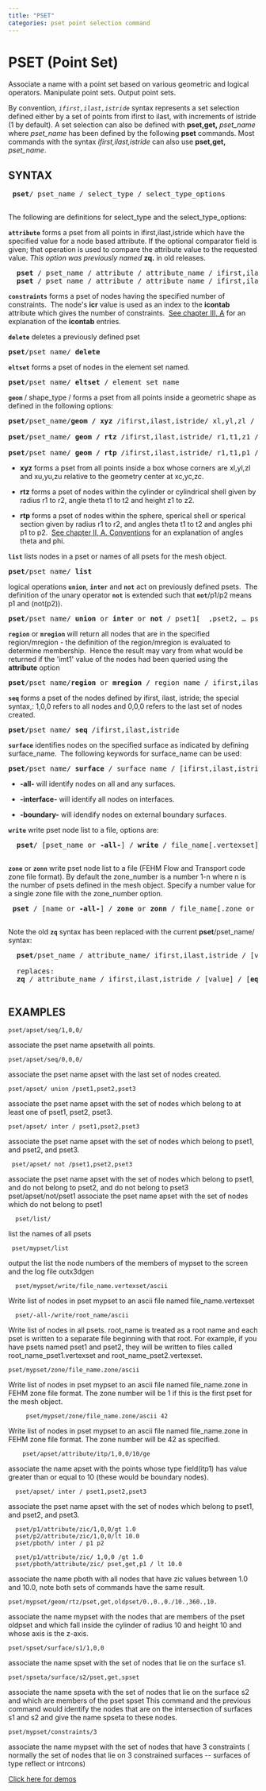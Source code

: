 ```yaml
---
title: "PSET"
categories: pset point selection command
---
```


# PSET (Point Set) #

Associate a name with a point set based on various geometric and logical operators. Manipulate point sets. Output point sets.
 
By convention, *`ifirst,ilast,istride`* syntax represents a set selection defined either by a set of points from ifirst to ilast, with increments of istride (1 by default). A set selection can also be defined with **pset,get,** *pset_name* where *pset_name* has been defined by the following **pset** commands. Most commands with the syntax *ifirst,ilast,istride* can also use **pset,get,** *pset_name*.
 
 
## SYNTAX ##
 
 <pre>
 <b>pset</b>/ pset_name / select_type / select_type_options
 </pre>
 
 
The following are definitions for select_type and the select_type_options:

 
**`attribute`** forms a pset from all points in ifirst,ilast,istride which have the specified value for a node based
  attribute. If the optional comparator field is given; that operation is used to compare the attribute value to the requested value. *This option was previously named* **zq.** in old releases.
  <pre>
  <b>pset</b> / pset_name / attribute / attribute_name / ifirst,ilast,istride / [<b>eq</b> or <b>ne</b> or <b>lt</b> or <b>gt</b> ] / [value]
  <b>pset</b> / pset_name / attribute / attribute_name / ifirst,ilast,istride / [value] / [<b>eq</b> or <b>ne</b> or <b>lt</b> or <b>gt</b> ]</pre>

**`constraints`** forms a pset of nodes having the specified number of constraints.  The node's **icr** value is used as an index to the **icontab** attribute which gives the number of constraints.  [See chapter III, A](../meshobject.md) for an explanation of the **icontab** entries.



**`delete`** deletes a previously defined pset
<pre>
<b>pset</b>/pset_name/ <b>delete</b>
</pre>

**`eltset`** forms a pset of nodes in the element set named.
<pre>
<b>pset</b>/pset_name/ <b>eltset</b> / element_set_name
</pre>


**`geom`** / shape_type / forms a pset from all points inside a geometric shape as defined in the following options:
<pre>
<b>pset</b>/pset_name/<b>geom / xyz</b> /ifirst,ilast,istride/ xl,yl,zl / xu,yu,zu/ xcen,ycen,zcen

<b>pset</b>/pset_name/ <b>geom / rtz</b> /ifirst,ilast,istride/ r1,t1,z1 / r2,t2,z2/ xcen,ycen,zcen

<b>pset</b>/pset_name/ <b>geom / rtp</b> /ifirst,ilast,istride/ r1,t1,p1 / r2/t2/p2/ xcen,ycen,zcen
</pre>

-  **xyz** forms a pset from all points inside a box whose corners are xl,yl,zl and xu,yu,zu relative to the geometry center at xc,yc,zc.

-  **rtz** forms a pset of nodes within the cylinder or cylindrical shell given by radius r1 to r2, angle theta t1 to t2 and height z1 to z2.

-  **rtp** forms a pset of nodes within the sphere, sperical shell or sperical section given by radius r1 to r2, and angles theta t1 to t2 and angles phi p1 to p2.  [See chapter II, A. Conventions](../conventions.md) for an explanation of angles theta and phi.
    

**`list`** lists nodes in a pset or names of all psets for the mesh object.
<pre>
<b>pset</b>/pset_name/ <b>list</b> </pre>


logical operations **`union`**, **`inter`** and **`not`** act on previously defined psets.  The definition of the unary operator **`not`** is extended such that **`not`**/p1/p2 means p1 and (not(p2)).
<pre>
<b>pset</b>/pset_name/ <b>union</b> or <b>inter</b> or <b>not</b> / pset1[  ,pset2, … psetn ]
</pre>


**`region`** or **`mregion`** will return all nodes
  that are in the specified region/mregion - the definition of the
  region/mregion is evaluated to determine membership.  Hence the
  result may vary from what would be returned if the 'imt1' value of
  the nodes had been queried using the **attribute** option
<pre>
<b>pset</b>/pset_name/<b>region</b> or <b>mregion</b> / region_name / ifirst,ilast,istride
</pre>


 **`seq`** forms a pset of the nodes defined by ifirst, ilast, istride;
the special syntax,: 1,0,0 refers to all nodes and 0,0,0 refers to the last set of nodes created.
<pre>
<b>pset</b>/pset_name/ <b>seq</b> /ifirst,ilast,istride
</pre>


**`surface`** identifies nodes on the specified surface as indicated by defining surface_name.  The following keywords for surface_name can be used:
<pre>
<b>pset</b>/pset_name/ <b>surface</b> / surface_name / [ifirst,ilast,istride]
</pre>

  - **-all-** will identify nodes on all and any surfaces.

  - **-interface-** will identify all nodes on interfaces.

  - **-boundary-** will idendify nodes on external boundary surfaces.
   


 **`write`** write pset node list to a file, options are:
<pre>
  <b>pset</b>/ [pset_name or <b>-all-</b>] / <b>write</b> / file_name[.vertexset] / [<b>ascii</b> or <b>binary</b>]
 </pre>

 **`zone`** or **`zonn`** write pset node list to a file (FEHM Flow and Transport code zone file format). By default the zone_number is a number 1-n where n is the number of psets defined in the mesh object. Specify a number value for a single zone file with the zone_number option. 
<pre>
 <b>pset</b> / [name or <b>-all-</b>] / <b>zone</b> or <b>zonn</b> / file_name[.zone or .zonn] / [<b>ascii</b>] [zone_number]
 </pre>


Note the old **`zq`** syntax has been replaced with the current <b>pset</b>/pset_name/ syntax:

<pre>
  <b>pset</b>/pset_name / attribute_name/ ifirst,ilast,istride / [value] / [<b>eq</b> or <b>ne</b> or <b>lt</b> or <b>gt</b> ]
  
  replaces:
  <b>zq</b> / attribute_name / ifirst,ilast,istride / [value] / [<b>eq</b> or <b>ne</b> or <b>lt</b> or <b>gt</b> ]
  </pre>
  
  
## EXAMPLES ##

    pset/apset/seq/1,0,0/

associate the pset name apsetwith all points.

    pset/apset/seq/0,0,0/

associate the pset name apset with the last set of nodes created.

    pset/apset/ union /pset1,pset2,pset3

associate the pset name apset with the set of nodes which belong to at least one of pset1, pset2, pset3.

    pset/apset/ inter / pset1,pset2,pset3

 associate the pset name apset with the set of nodes which belong to pset1, and pset2, and pset3.

     pset/apset/ not /pset1,pset2,pset3

 associate the pset name apset with the set of nodes which belong to pset1, and do not belong to pset2, and do not belong to pset3 pset/apset/not/pset1 associate the pset name apset with the set of nodes which do not belong to pset1


      pset/list/

 list the names of all psets
 
     pset/mypset/list
     
 output the list the node numbers of the members of mypset to the screen and the log file outx3dgen

      pset/mypset/write/file_name.vertexset/ascii

 Write list of nodes in pset mypset to an ascii file named file_name.vertexset
 
      pset/-all-/write/root_name/ascii
      
Write list of nodes in all psets. root_name is treated as a root name and each pset is written to a separate file beginning with that root. For example, if you have psets named pset1 and pset2, they will be written to files called root_name_pset1.vertexset and root_name_pset2.vertexset.

    pset/mypset/zone/file_name.zone/ascii

 Write list of nodes in pset mypset to an ascii file named file_name.zone in FEHM zone file format. The zone number will be 1 if this is the first pset for the mesh object. 
 
         pset/mypset/zone/file_name.zone/ascii 42

Write list of nodes in pset mypset to an ascii file named file_name.zone in FEHM zone file format. The zone number will be 42 as specified.

        pset/apset/attribute/itp/1,0,0/10/ge
        
 associate the name apset with the points whose type field(itp1) has value greater than or equal to 10 (these would be boundary nodes).
 
      pset/apset/ inter / pset1,pset2,pset3

 associate the pset name apset with the set of nodes which belong to pset1, and pset2, and pset3.

      pset/p1/attribute/zic/1,0,0/gt 1.0
      pset/p2/attribute/zic/1,0,0/lt 10.0
      pset/pboth/ inter / p1 p2
      
      pset/p1/attribute/zic/ 1,0,0 /gt 1.0
      pset/pboth/attribute/zic/ pset,get,p1 / lt 10.0
      

associate the name pboth with all nodes that have zic values between 1.0 and 10.0, note both sets of commands have the same result.
  
    pset/mypset/geom/rtz/pset,get,oldpset/0.,0.,0./10.,360.,10.  

associate the name mypset with the nodes that are members of the pset oldpset and which fall inside the cylinder of radius 10 and height 10 and whose axis is the z-axis.

    pset/spset/surface/s1/1,0,0

associate the name spset with the set of nodes that lie on the surface s1.

    pset/spseta/surface/s2/pset,get,spset
    
associate the name spseta with the set of nodes that lie on the surface s2 and which are members of the pset spset  This command and the previous command would identify the nodes that are on the intersection of surfaces s1 and s2 and give the name spseta to these nodes.

    pset/mypset/constraints/3

associate the name mypset with the set of nodes that have 3 constraints ( normally the set of nodes that lie on 3  constrained surfaces -- surfaces of type reflect or intrcons)


[Click here for demos](../demos/main_pset.md)
